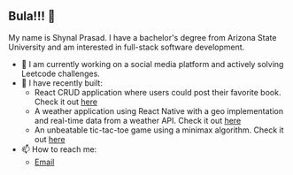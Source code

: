 ## Bula!!! 👋

My name is Shynal Prasad. I have a bachelor's degree from Arizona State University and am interested in full-stack software development.

- 🔭 I am currently working on a social media platform and actively solving Leetcode challenges.
- 🌱 I have recently built: 
  - React CRUD application where users could post their favorite book. Check it out [here](https://readerslounge.netlify.app)
  - A weather application using React Native with a geo implementation and real-time data from a weather API. Check it out [here](https://github.com/ssprasad-23/weather)
  - An unbeatable tic-tac-toe game using a minimax algorithm. Check it out [here](https://crossandknot.netlify.app)
- 📫 How to reach me:
  - [Email](pshynal23@gmail.com) 


<!--
**ssprasad-23/ssprasad-23** is a ✨ _special_ ✨ repository because its `README.md` (this file) appears on your GitHub profile.

Here are some ideas to get you started:

- 🔭 I’m currently working on ...
- 🌱 I’m currently learning ...
- 👯 I’m looking to collaborate on ...
- 🤔 I’m looking for help with ...
- 💬 Ask me about ...
- 📫 How to reach me: ...
- 😄 Pronouns: ...
- ⚡ Fun fact: ...
-->
